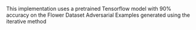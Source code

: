 This implementation uses a pretrained Tensorflow model with 90% accuracy on the Flower Dataset
Adversarial Examples generated using the iterative method
